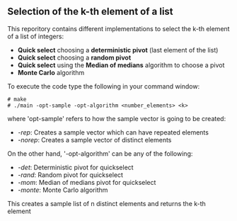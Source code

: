 ## Selection of the k-th element of a list
This reporitory contains different implementations to select the k-th element of a list of integers:
* **Quick select** choosing a **deterministic pivot** (last element of the list)
* **Quick select** choosing a **random pivot**
* **Quick select** using the **Median of medians** algorithm to choose a pivot
* **Monte Carlo** algorithm 

To execute the code type the following in your command window:

```
# make
# ./main -opt-sample -opt-algorithm <number_elements> <k>
```
where 'opt-sample' refers to how the sample vector is going to be created:
* *-rep*: Creates a sample vector which can have repeated elements
* *-norep*: Creates a sample vector of distinct elements

On the other hand, '-opt-algorithm' can be any of the following:
* *-det*: Deterministic pivot for quickselect
* *-rand*: Random pivot for quickselect
* *-mom*: Median of medians pivot for quickselect
* *-monte*: Monte Carlo algorithm

This creates a sample list of n distinct elements and returns the k-th element 

